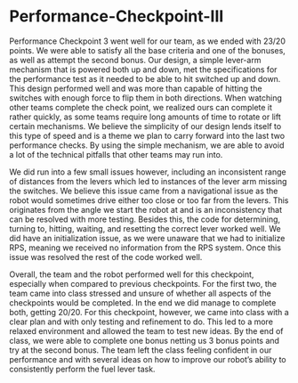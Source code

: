 # Performance-Checkpoint-III

Performance Checkpoint 3 went well for our team, as we ended with 23/20 points. We were able to satisfy all the base criteria and one of the bonuses, as well as attempt the second bonus. Our design, a simple lever-arm mechanism that is powered both up and down, met the specifications for the performance test as it needed to be able to hit switched up and down. This design performed well and was more than capable of hitting the switches with enough force to flip them in both directions. When watching other teams complete the check point, we realized ours can complete it rather quickly, as some teams require long amounts of time to rotate or lift certain mechanisms. We believe the simplicity of our design lends itself to this type of speed and is a theme we plan to carry forward into the last two performance checks. By using the simple mechanism, we are able to avoid a lot of the technical pitfalls that other teams may run into.

We did run into a few small issues however, including an inconsistent range of distances from the levers which led to instances of the lever arm missing the switches. We believe this issue came from a navigational issue as the robot would sometimes drive either too close or too far from the levers. This originates from the angle we start the robot at and is an inconsistency that can be resolved with more testing. Besides this, the code for determining, turning to, hitting, waiting, and resetting the correct lever worked well. We did have an initialization issue, as we were unaware that we had to initialize RPS, meaning we received no information from the RPS system. Once this issue was resolved the rest of the code worked well.

Overall, the team and the robot performed well for this checkpoint, especially when compared to previous checkpoints. For the first two, the team came into class stressed and unsure of whether all aspects of the checkpoints would be completed. In the end we did manage to complete both, getting 20/20. For this checkpoint, however, we came into class with a clear plan and with only testing and refinement to do. This led to a more relaxed environment and allowed the team to test new ideas. By the end of class, we were able to complete one bonus netting us 3 bonus points and try at the second bonus. The team left the class feeling confident in our performance and with several ideas on how to improve our robot’s ability to consistently perform the fuel lever task.
